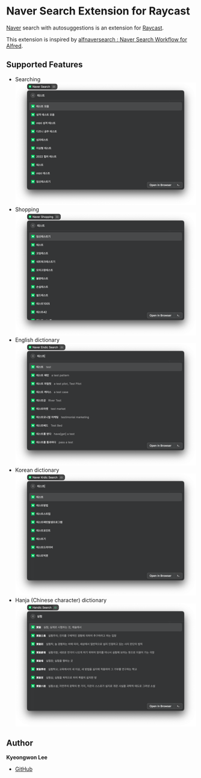 # Naver Search Extension for Raycast

[Naver](https://naver.com) search with autosuggestions is an extension for [Raycast](https://www.raycast.com/).

This extension is inspired by [alfnaversearch : Naver Search Workflow for Alfred](https://github.com/Kuniz/alfnaversearch).

## Supported Features

* Searching
![](media/search.png)
* Shopping
![](media/shopping.png)
* English dictionary
![](media/endic.png)
* Korean dictionary
![](media/krdic.png)
* Hanja (Chinese character) dictionary
![](media/handic.png)

## Author

**Kyeongwon Lee** 
- [GitHub](https://www.github.com/kw-lee)
